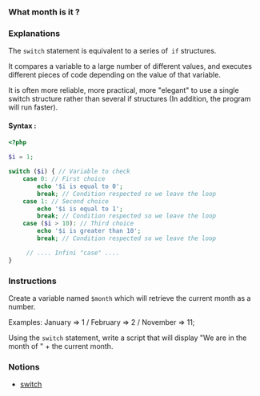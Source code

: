 ### What month is it ?

### Explanations

The `switch` statement is equivalent to a series of` if` structures.

It compares a variable to a large number of different values, and executes different pieces of code depending on the value of that variable.

It is often more reliable, more practical, more "elegant" to use a single switch structure rather than several if structures (In addition, the program will run faster).

#### Syntax :

```php
<?php

$i = 1;

switch ($i) { // Variable to check
    case 0: // First choice
        echo '$i is equal to 0';
        break; // Condition respected so we leave the loop
    case 1: // Second choice
        echo '$i is equal to 1';
        break; // Condition respected so we leave the loop
    case ($i > 10): // Third choice
        echo '$i is greater than 10';
        break; // Condition respected so we leave the loop

     // .... Infini "case" ....
}
```

### Instructions

Create a variable named `$month` which will retrieve the current month as a number.

Examples: January => 1 / February => 2 / November => 11;

Using the `switch` statement, write a script that will display "We are in the month of " + the current month.

### Notions

- [switch](https://www.php.net/manual/fr/control-structures.switch.php)